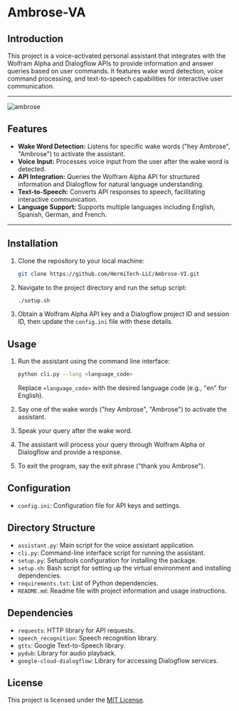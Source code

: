 # Ambrose-VA

## Introduction
This project is a voice-activated personal assistant that integrates with the Wolfram Alpha and Dialogflow APIs to provide information and answer queries based on user commands. It features wake word detection, voice command processing, and text-to-speech capabilities for interactive user communication.

___
![ambrose](https://github.com/HermiTech-LLC/Ambrose-VI/blob/main/IMG_9806.jpeg)
## Features
- **Wake Word Detection:** Listens for specific wake words ("hey Ambrose", "Ambrose") to activate the assistant.
- **Voice Input:** Processes voice input from the user after the wake word is detected.
- **API Integration:** Queries the Wolfram Alpha API for structured information and Dialogflow for natural language understanding.
- **Text-to-Speech:** Converts API responses to speech, facilitating interactive communication.
- **Language Support:** Supports multiple languages including English, Spanish, German, and French.
___

## Installation
1. Clone the repository to your local machine:
    ```bash
    git clone https://github.com/HermiTech-LLC/Ambrose-VI.git
    ```

2. Navigate to the project directory and run the setup script:
    ```bash
    ./setup.sh
    ```

3. Obtain a Wolfram Alpha API key and a Dialogflow project ID and session ID, then update the `config.ini` file with these details.

## Usage
1. Run the assistant using the command line interface:
    ```bash
    python cli.py --lang <language_code>
    ```
    Replace `<language_code>` with the desired language code (e.g., "en" for English).

2. Say one of the wake words ("hey Ambrose", "Ambrose") to activate the assistant.

3. Speak your query after the wake word.

4. The assistant will process your query through Wolfram Alpha or Dialogflow and provide a response.

5. To exit the program, say the exit phrase ("thank you Ambrose").

## Configuration
- `config.ini`: Configuration file for API keys and settings.

## Directory Structure
- `assistant.py`: Main script for the voice assistant application.
- `cli.py`: Command-line interface script for running the assistant.
- `setup.py`: Setuptools configuration for installing the package.
- `setup.sh`: Bash script for setting up the virtual environment and installing dependencies.
- `requirements.txt`: List of Python dependencies.
- `README.md`: Readme file with project information and usage instructions.

## Dependencies
- `requests`: HTTP library for API requests.
- `speech_recognition`: Speech recognition library.
- `gtts`: Google Text-to-Speech library.
- `pydub`: Library for audio playback.
- `google-cloud-dialogflow`: Library for accessing Dialogflow services.

## License
This project is licensed under the [MIT License](LICENSE).